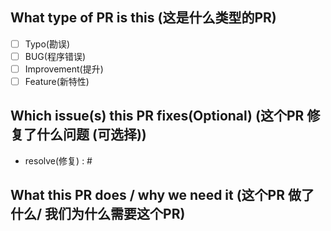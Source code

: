## What type of PR is this (这是什么类型的PR)

- [ ] Typo(勘误)
- [ ] BUG(程序错误)
- [ ] Improvement(提升)
- [ ] Feature(新特性)

## Which issue(s) this PR fixes(Optional) (这个PR 修复了什么问题 (可选择))

* resolve(修复) : #

## What this PR does / why we need it (这个PR 做了什么/ 我们为什么需要这个PR)
